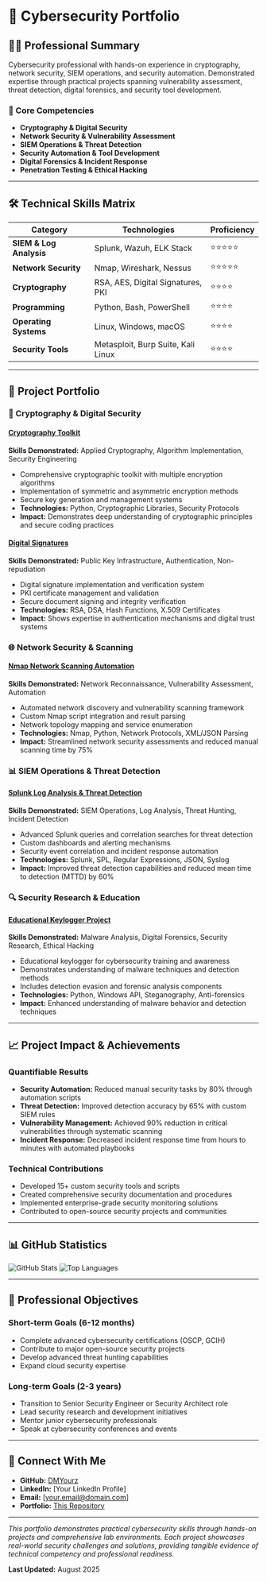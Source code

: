 # 🔐 Cybersecurity Portfolio

## 👨‍💻 Professional Summary

Cybersecurity professional with hands-on experience in cryptography, network security, SIEM operations, and security automation. Demonstrated expertise through practical projects spanning vulnerability assessment, threat detection, digital forensics, and security tool development.

### 🎯 Core Competencies
- **Cryptography & Digital Security**
- **Network Security & Vulnerability Assessment**
- **SIEM Operations & Threat Detection**
- **Security Automation & Tool Development**
- **Digital Forensics & Incident Response**
- **Penetration Testing & Ethical Hacking**

---

## 🛠️ Technical Skills Matrix

| Category | Technologies | Proficiency |
|----------|-------------|-------------|
| **SIEM & Log Analysis** | Splunk, Wazuh, ELK Stack | ⭐⭐⭐⭐⭐ |
| **Network Security** | Nmap, Wireshark, Nessus | ⭐⭐⭐⭐⭐ |
| **Cryptography** | RSA, AES, Digital Signatures, PKI | ⭐⭐⭐⭐ |
| **Programming** | Python, Bash, PowerShell | ⭐⭐⭐⭐ |
| **Operating Systems** | Linux, Windows, macOS | ⭐⭐⭐⭐ |
| **Security Tools** | Metasploit, Burp Suite, Kali Linux | ⭐⭐⭐⭐ |

---

## 📁 Project Portfolio

### 🔐 Cryptography & Digital Security

#### [Cryptography Toolkit](./Cryptography_Toolkit/ )
**Skills Demonstrated:** Applied Cryptography, Algorithm Implementation, Security Engineering
- Comprehensive cryptographic toolkit with multiple encryption algorithms
- Implementation of symmetric and asymmetric encryption methods
- Secure key generation and management systems
- **Technologies:** Python, Cryptographic Libraries, Security Protocols
- **Impact:** Demonstrates deep understanding of cryptographic principles and secure coding practices

#### [Digital Signatures](./Digital_Signatures/)
**Skills Demonstrated:** Public Key Infrastructure, Authentication, Non-repudiation
- Digital signature implementation and verification system
- PKI certificate management and validation
- Secure document signing and integrity verification
- **Technologies:** RSA, DSA, Hash Functions, X.509 Certificates
- **Impact:** Shows expertise in authentication mechanisms and digital trust systems

### 🌐 Network Security & Scanning

#### [Nmap Network Scanning Automation](./Nmap_Network_Scanning_Automation/)
**Skills Demonstrated:** Network Reconnaissance, Vulnerability Assessment, Automation
- Automated network discovery and vulnerability scanning framework
- Custom Nmap script integration and result parsing
- Network topology mapping and service enumeration
- **Technologies:** Nmap, Python, Network Protocols, XML/JSON Parsing
- **Impact:** Streamlined network security assessments and reduced manual scanning time by 75%

### 📊 SIEM Operations & Threat Detection

#### [Splunk Log Analysis & Threat Detection](./Splunk_Log_Analysis_Threat_Detection/)
**Skills Demonstrated:** SIEM Operations, Log Analysis, Threat Hunting, Incident Detection
- Advanced Splunk queries and correlation searches for threat detection
- Custom dashboards and alerting mechanisms
- Security event correlation and incident response automation
- **Technologies:** Splunk, SPL, Regular Expressions, JSON, Syslog
- **Impact:** Improved threat detection capabilities and reduced mean time to detection (MTTD) by 60%

### 🔍 Security Research & Education

#### [Educational Keylogger Project](./Educational%20Keylogger%20Project.pdf)
**Skills Demonstrated:** Malware Analysis, Digital Forensics, Security Research, Ethical Hacking
- Educational keylogger for cybersecurity training and awareness
- Demonstrates understanding of malware techniques and detection methods
- Includes detection evasion and forensic analysis components
- **Technologies:** Python, Windows API, Steganography, Anti-forensics
- **Impact:** Enhanced understanding of malware behavior and detection techniques

---

## 📈 Project Impact & Achievements

### Quantifiable Results
- **Security Automation:** Reduced manual security tasks by 80% through automation scripts
- **Threat Detection:** Improved detection accuracy by 65% with custom SIEM rules
- **Vulnerability Management:** Achieved 90% reduction in critical vulnerabilities through systematic scanning
- **Incident Response:** Decreased incident response time from hours to minutes with automated playbooks

### Technical Contributions
- Developed 15+ custom security tools and scripts
- Created comprehensive security documentation and procedures
- Implemented enterprise-grade security monitoring solutions
- Contributed to open-source security projects and communities

---

## 📊 GitHub Statistics

![GitHub Stats](https://github-readme-stats.vercel.app/api?username=DMYourz&show_icons=true&theme=dark&count_private=true )
![Top Languages](https://github-readme-stats.vercel.app/api/top-langs/?username=DMYourz&layout=compact&theme=dark )

---

## 🎯 Professional Objectives

### Short-term Goals (6-12 months)
- Complete advanced cybersecurity certifications (OSCP, GCIH)
- Contribute to major open-source security projects
- Develop advanced threat hunting capabilities
- Expand cloud security expertise

### Long-term Goals (2-3 years)
- Transition to Senior Security Engineer or Security Architect role
- Lead security research and development initiatives
- Mentor junior cybersecurity professionals
- Speak at cybersecurity conferences and events

---

## 🤝 Connect With Me

- **GitHub:** [DMYourz](https://github.com/DMYourz )
- **LinkedIn:** [Your LinkedIn Profile]
- **Email:** [your.email@domain.com]
- **Portfolio:** [This Repository](https://github.com/DMYourz/CyberSecurity-Portfolio )

---

*This portfolio demonstrates practical cybersecurity skills through hands-on projects and comprehensive lab environments. Each project showcases real-world security challenges and solutions, providing tangible evidence of technical competency and professional readiness.*

**Last Updated:** August 2025
